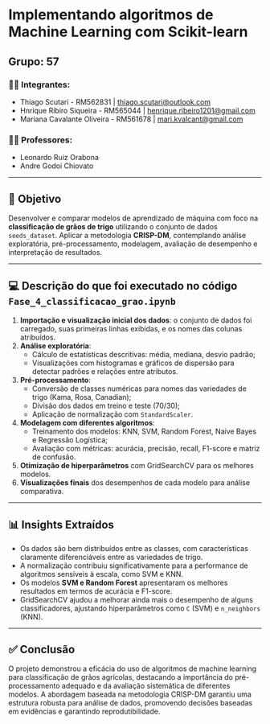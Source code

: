 #  Implementando algoritmos de Machine Learning com Scikit-learn

##  Grupo: 57

### 👨‍💻 Integrantes:

* Thiago Scutari - RM562831 | [thiago.scutari@outlook.com](mailto:thiago.scutari@outlook.com)
* Hnrique Ribiro Siqueira - RM565044 | [henrique.ribeiro1201@gmail.com](mailto:henrique.ribeiro1201@gmail.com)
* Mariana Cavalante Oliveira - RM561678 | [mari.kvalcant@gmail.com](mailto:mari.kvalcant@gmail.com)

### 👩‍🏫 Professores:

* Leonardo Ruiz Orabona
* Andre Godoi Chiovato

---

## 🎯 Objetivo

Desenvolver e comparar modelos de aprendizado de máquina com foco na **classificação de grãos de trigo** utilizando o conjunto de dados `seeds_dataset`. Aplicar a metodologia **CRISP-DM**, contemplando análise exploratória, pré-processamento, modelagem, avaliação de desempenho e interpretação de resultados.

---

## 💻 Descrição do que foi executado no código `Fase_4_classificacao_grao.ipynb`

1. **Importação e visualização inicial dos dados**: o conjunto de dados foi carregado, suas primeiras linhas exibidas, e os nomes das colunas atribuídos.
2. **Análise exploratória**:
   - Cálculo de estatísticas descritivas: média, mediana, desvio padrão;
   - Visualizações com histogramas e gráficos de dispersão para detectar padrões e relações entre atributos.
3. **Pré-processamento**:
   - Conversão de classes numéricas para nomes das variedades de trigo (Kama, Rosa, Canadian);
   - Divisão dos dados em treino e teste (70/30);
   - Aplicação de normalização com `StandardScaler`.
4. **Modelagem com diferentes algoritmos**:
   - Treinamento dos modelos: KNN, SVM, Random Forest, Naive Bayes e Regressão Logística;
   - Avaliação com métricas: acurácia, precisão, recall, F1-score e matriz de confusão.
5. **Otimização de hiperparâmetros** com GridSearchCV para os melhores modelos.
6. **Visualizações finais** dos desempenhos de cada modelo para análise comparativa.

---

## 📊 Insights Extraídos

- Os dados são bem distribuídos entre as classes, com características claramente diferenciáveis entre as variedades de trigo.
- A normalização contribuiu significativamente para a performance de algoritmos sensíveis à escala, como SVM e KNN.
- Os modelos **SVM e Random Forest** apresentaram os melhores resultados em termos de acurácia e F1-score.
- GridSearchCV ajudou a melhorar ainda mais o desempenho de alguns classificadores, ajustando hiperparâmetros como `C` (SVM) e `n_neighbors` (KNN).

---

## ✅ Conclusão

O projeto demonstrou a eficácia do uso de algoritmos de machine learning para classificação de grãos agrícolas, destacando a importância do pré-processamento adequado e da avaliação sistemática de diferentes modelos. A abordagem baseada na metodologia CRISP-DM garantiu uma estrutura robusta para análise de dados, promovendo decisões baseadas em evidências e garantindo reprodutibilidade.

